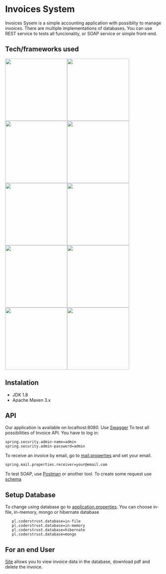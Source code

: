 # Invoices System #

Invoices Sysem is a simple accounting application with possiblity to manage invoices. 
There are multiple implementations of databases. 
You can use REST service to tests all funcionality, or SOAP service or simple front-end.

## Tech/frameworks used ##

<img src="https://whirly.pl/wp-content/uploads/2017/05/spring.png" width="200"><img src="http://yaqzi.pl/wp-content/uploads/2016/12/apache_maven.png" width="200"><img src="https://upload.wikimedia.org/wikipedia/commons/2/2c/Mockito_Logo.png" width="200"><img src="https://encrypted-tbn0.gstatic.com/images?q=tbn:ANd9GcTNkximiwITI1smJcOkn_bx2Zk_RnNKnmDq23Ua26wTVd_YNJcWgw" width="200"><img src="https://shiftkeylabs.ca/wp-content/uploads/2017/02/JUnit_logo.png" width="200"><img src="https://jules-grospeiller.fr/media/logo_competences/lang/json.png" width="200"><img src="http://www.postgresqltutorial.com/wp-content/uploads/2012/08/What-is-PostgreSQL.png" width="200"><img src="https://cdn.bulldogjob.com/system/readables/covers/000/001/571/thumb/27-02-2019.png" width="200"><img src="https://i2.wp.com/bykowski.pl/wp-content/uploads/2018/07/hibernate-2.png?w=300" width="200"><img src="https://zdnet3.cbsistatic.com/hub/i/r/2018/02/16/8abdb3e1-47bc-446e-9871-c4e11a46f680/resize/370xauto/8a68280fd20eebfa7789cdaa6fb5eff1/mongo-db-logo.png" width="200">

## Instalation ##

* JDK 1.8
* Apache Maven 3.x

## API ##

Our application is available on localhost:8080. Use [Swagger](http://localhost:8080/swagger-ui.html#/invoice-controller) To test all possibilities of Invoice API. You have to log in:

```
spring.security.admin-name=admin
spring.security.admin-password=admin
```
To receive an invoice by email, go to [mail.properties](https://github.com/CodersTrustPL/project-8-basia-daniel-maksym/blob/%2333-readme.md/src/main/resources/mail.properties) and set your email.

```
spring.mail.properties.receiver=your@email.com
```

To test SOAP, use [Postman](https://www.getpostman.com) or another tool. To create some request use [schema](http://localhost:8080/soap/invoices/invoices.wsdl)

## Setup Database ##

To change using database go to [application.properties](https://github.com/CodersTrustPL/project-8-basia-daniel-maksym/blob/master/src/main/resources/application.properties). You can choose in-file, in-memory, mongo or hibernate database
```
   pl.coderstrust.database=in-file
   pl.coderstrust.database=in-memory
   pl.coderstrust.database=hibernate
   pl.coderstrust.database=mongo
```

## For an end User ##

[Site](http://localhost:8080/) allows you to view invoice data in the database, download pdf and delete the invoice.
